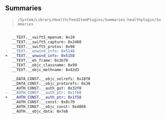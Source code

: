## Summaries

> `/System/Library/Health/FeedItemPlugins/Summaries.healthplugin/Summaries`

```diff

   __TEXT.__swift5_mpenum: 0x10
   __TEXT.__swift5_capture: 0x2460
   __TEXT.__swift5_protos: 0x98
-  __TEXT.__unwind_info: 0x5148
+  __TEXT.__unwind_info: 0x5158
   __TEXT.__eh_frame: 0x3b78
   __TEXT.__objc_classname: 0x99
   __TEXT.__objc_methname: 0x42d3

   __DATA_CONST.__objc_selrefs: 0x18f0
   __DATA_CONST.__objc_protorefs: 0x30
   __AUTH_CONST.__auth_got: 0x32f0
-  __AUTH_CONST.__auth_ptr: 0x1f68
+  __AUTH_CONST.__auth_ptr: 0x1f58
   __AUTH_CONST.__const: 0x8c70
   __AUTH_CONST.__objc_const: 0x4868
   __AUTH.__objc_data: 0x7e8

```

